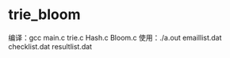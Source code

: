 # trie_bloom
编译：gcc main.c trie.c Hash.c Bloom.c
使用：./a.out emaillist.dat checklist.dat resultlist.dat
